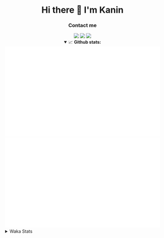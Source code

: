 <div align="center">
 <h1>Hi there 👋 I'm Kanin</h1>
 <h3>Contact me</h3>
 <a href="mailto:im@kanin.dev"><img src="https://img.shields.io/badge/gmail-%23D14836.svg?&style=for-the-badge&logo=gmail&logoColor=white"/></a>
 <a href="https://twitter.com/KaninDev"><img src="https://img.shields.io/badge/twitter-%231DA1F2.svg?&style=for-the-badge&logo=twitter&logoColor=white"/></a>
 <a href="https://www.linkedin.com/in/KaninDev"><img src="https://img.shields.io/badge/linkedin-%230077B5.svg?&style=for-the-badge&logo=linkedin&logoColor=white"/></a>
<details open>
  <summary>📈 <b>Github stats:</b></summary>
  <img src="https://github.com/Kanin/Kanin/blob/master/scripts/GitHubStats/generated/overview.svg"/>
  <img src="https://github.com/Kanin/Kanin/blob/master/scripts/GitHubStats/generated/languages.svg"/>
</details>
</div>

<details>
 <summary>Waka Stats</summary>

<!--START_SECTION:waka-->
![Profile Views](http://img.shields.io/badge/Profile%20Views-25-blue)

![Lines of code](https://img.shields.io/badge/From%20Hello%20World%20I%27ve%20Written-785668%20lines%20of%20code-blue)

**🐱 My Github Data** 

> 🏆 300 Contributions in the Year 2020
 > 
> 📦 6.3 kB Used in Github's Storage 
 > 
> 🚫 Not Opted to Hire
 > 
> 📜 7 Public Repositories
 > 
> 🔑 3 Private Repositories 

**I'm an Early 🐤** 

```text
🌞 Morning    86 commits     ██████░░░░░░░░░░░░░░░░░░░   24.86% 
🌆 Daytime    117 commits    ████████░░░░░░░░░░░░░░░░░   33.82% 
🌃 Evening    80 commits     █████░░░░░░░░░░░░░░░░░░░░   23.12% 
🌙 Night      63 commits     ████░░░░░░░░░░░░░░░░░░░░░   18.21%

```
📅 **I'm Most Productive on Sunday** 

```text
Monday       61 commits     ████░░░░░░░░░░░░░░░░░░░░░   17.63% 
Tuesday      44 commits     ███░░░░░░░░░░░░░░░░░░░░░░   12.72% 
Wednesday    51 commits     ███░░░░░░░░░░░░░░░░░░░░░░   14.74% 
Thursday     33 commits     ██░░░░░░░░░░░░░░░░░░░░░░░   9.54% 
Friday       39 commits     ██░░░░░░░░░░░░░░░░░░░░░░░   11.27% 
Saturday     45 commits     ███░░░░░░░░░░░░░░░░░░░░░░   13.01% 
Sunday       73 commits     █████░░░░░░░░░░░░░░░░░░░░   21.1%

```


📊 **This Week I Spent My Time On** 

```text
⌚︎ Time Zone: America/New_York

💬 Programming Languages: 
Python                   11 hrs 24 mins      ██████████████░░░░░░░░░░░   57.48% 
SCSS                     5 hrs 1 min         ██████░░░░░░░░░░░░░░░░░░░   25.35% 
JavaScript               1 hr 42 mins        ██░░░░░░░░░░░░░░░░░░░░░░░   8.65% 
JSON                     48 mins             █░░░░░░░░░░░░░░░░░░░░░░░░   4.07% 
Markdown                 14 mins             ░░░░░░░░░░░░░░░░░░░░░░░░░   1.2%

🔥 Editors: 
PyCharm                  12 hrs 14 mins      ███████████████░░░░░░░░░░   61.72% 
IntelliJ                 7 hrs 35 mins       █████████░░░░░░░░░░░░░░░░   38.28%

🐱‍💻 Projects: 
Naila.py                 4 hrs 29 mins       █████░░░░░░░░░░░░░░░░░░░░   22.68% 
Kanin                    4 hrs 17 mins       █████░░░░░░░░░░░░░░░░░░░░   21.59% 
TomsBot                  3 hrs 37 mins       ████░░░░░░░░░░░░░░░░░░░░░   18.3% 
amy PIL                  2 hrs 25 mins       ███░░░░░░░░░░░░░░░░░░░░░░   12.21% 
dan                      1 hr 43 mins        ██░░░░░░░░░░░░░░░░░░░░░░░   8.67%

💻 Operating System: 
Windows                  12 hrs 29 mins      ███████████████░░░░░░░░░░   62.97% 
Linux                    7 hrs 20 mins       █████████░░░░░░░░░░░░░░░░   37.03%

```

**I Mostly Code in Python** 

```text
Python                   17 repos            ███████████████████░░░░░░   77.27% 
JavaScript               2 repos             ██░░░░░░░░░░░░░░░░░░░░░░░   9.09% 
Kotlin                   1 repo              █░░░░░░░░░░░░░░░░░░░░░░░░   4.55% 
HTML                     1 repo              █░░░░░░░░░░░░░░░░░░░░░░░░   4.55% 
Java                     1 repo              █░░░░░░░░░░░░░░░░░░░░░░░░   4.55%

```


**Timeline**

![Chart not found](https://github.com/Kanin/Kanin/blob/master/charts/bar_graph.png) 


<!--END_SECTION:waka-->
</details>
